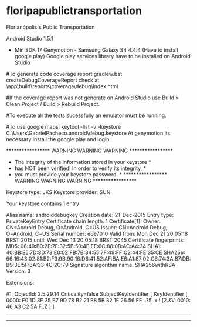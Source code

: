 ﻿# floripapublictransportation

Florianópolis´s Public Transportation


Android Studio 1.5.1
- Min SDK 17
Genymotion - Samsung Galaxy S4 4.4.4 (Have to install google play)
Google play services library have to be installed on Android Studio

#To generate code coverage report
gradlew.bat createDebugCoverageReport
check at \app\build\reports\coverage\debug\index.html

#If the coverage report was not generate
on Android Studio use Build > Clean Project / Build > Rebuild Project.

#To execute all the tests sucessfully an emulator must be running.

#To use google maps:
keytool -list -v -keystore C:\Users\GabrielPacheco\.android\debug.keystore
At genymotion its necessary install the google play and login.


*****************  WARNING WARNING WARNING  *****************
* The integrity of the information stored in your keystore  *
* has NOT been verified!  In order to verify its integrity, *
* you must provide your keystore password.                  *
*****************  WARNING WARNING WARNING  *****************

Keystore type: JKS
Keystore provider: SUN

Your keystore contains 1 entry

Alias name: androiddebugkey
Creation date: 21-Dec-2015
Entry type: PrivateKeyEntry
Certificate chain length: 1
Certificate[1]:
Owner: CN=Android Debug, O=Android, C=US
Issuer: CN=Android Debug, O=Android, C=US
Serial number: e6e7010
Valid from: Mon Dec 21 20:05:18 BRST 2015 until: Wed Dec 13 20:05:18 BRST 2045
Certificate fingerprints:
         MD5:  06:49:B0:2F:7F:32:5B:50:4E:EE:6C:88:0B:AC:A4:34
         SHA1: 40:BB:E5:7D:8D:73:E0:02:FB:7B:34:55:7F:49:FF:C2:44:FE:35:CE
         SHA256: 66:16:43:02:81:B2:F3:9B:90:16:D6:41:52:AF:BA:E6:A1:87:02:C6:74:3A:B7:DB:B9:3E:5F:8A:33:4C:2C:79
         Signature algorithm name: SHA256withRSA
         Version: 3

Extensions:

#1: ObjectId: 2.5.29.14 Criticality=false
SubjectKeyIdentifier [
KeyIdentifier [
0000: F0 1D 3F 35 B7 9D 78 B2   21 B8 5B 32 1E 26 56 EE  ..?5..x.!.[2.&V.
0010: 46 A3 C2 5A                                        F..Z
]
]



*******************************************
*******************************************